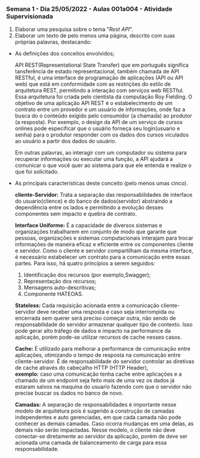 ### Semana 1 - Dia 25/05/2022 - Aulas 001a004 - Atividade Supervisionada


1. Elaborar uma pesquisa sobre o tema "_Rest API_".
2. Elaborar um texto de pelo menos uma página, descrito com suas próprias palavras, destacando:
* As definições dos conceitos envolvidos;

  API REST(Representational State Transfer) que em português significa tansferência de estado representacional, também chamada de API RESTful, é uma interface de programação de aplicações (API ou API web) que está em conformidade com as restrições do estilo de arquitetura REST, permitindo a interação com serviços web RESTful. Essa arquitetura foi criada pelo cientista da computação Roy Fielding. O objetivo de uma aplicação API REST é o estabelecimento de um contrato entre um provedor e um usuário de informações, onde faz a busca do o conteúdo exigido pelo consumidor (a chamada) ao produtor (a resposta). Por exemplo, o design da API de um serviço de cursos onlines pode especificar que o usuário forneça seu login(usuario e senha) para o produtor responder com os dados dos cursos viculados ao usuário a partir dos dados do usuário.

  Em outras palavras, ao interagir com um computador ou sistema para recuperar informações ou executar uma função, a API ajudará a comunicar o que você quer ao sistema para que ele entenda e realize o que foi solicitado. 
* As principais características deste conceito (pelo menos umas cinco).

  **cliente-Servidor:** Trata a separação das responsabilidades de interface do usuario(clience) e do banco de dados(servidor) abstraindo a dependência entre os lados e permitindo a evolução desses componentes sem impacto e quebra de contrato.

    **Interface Uniforme:** É a capacidade de diversos sistemas e organizações trabalharem em conjunto de modo que garante que pessoas, organizações e sistemas        computacionais interajam para trocar informações de maneira eficaz e eficiente entre os componentes cliente e servidor. Como o cliente e servidor compartilham da    mesma interface, é necessário estabelecer um contrato para a comunicação entre essas partes. Para isso, há quatro princípios a serem seguidos:
    1) Identificação dos recursos (por exemplo,Swagger);
    2) Representação dos recursos;
    3) Mensagens auto-descritivas;
    4) Componente HATEOAS.

    **Stateless:** Cada requisição acionada entre a comunicação cliente-servidor deve receber uma resposta e caso seja interrompida ou encerrada sem querer será        preciso começar outra, não sendo de responsabilidade do servidor armazenar qualquer tipo de contexto. Isso pode gerar alto tráfego de dados e impacto na            performance da aplicação, porém pode-se utilizar recursos de cache nesses casos.

    **Cache:** É utilizado para melhorar a performance de comunicação entre aplicações, otimizando o tempo de resposta  na comunicação entre cliente-servidor. É de    responsabilidade do servidor controlar as diretivas de cache através do cabeçalho HTTP (HTTP Header), <br>**exemplo:** caso uma comunicação tenha cache entre        aplicações e a chamado de um endpoint seja feito mais de uma vez os dados já estaram salvos na maquina do usuario fazendo com que o servidor não precise buscar      os dados no banco de novo.

    **Camadas:** A separação de responsabilidades é importante nesse modelo de arquitetura pois é sugerido a construção de camadas independentes e auto gerenciadas,    em que cada camada não pode conhecer as demais camadas. Caso ocorra mudanças em uma delas, as demais não serão impactadas. Nesse modelo, o cliente não deve          conectar-se diretamente ao servidor da aplicação, porém de deve ser acionada uma camada de balanceamento de carga para essa responsabilidade.
